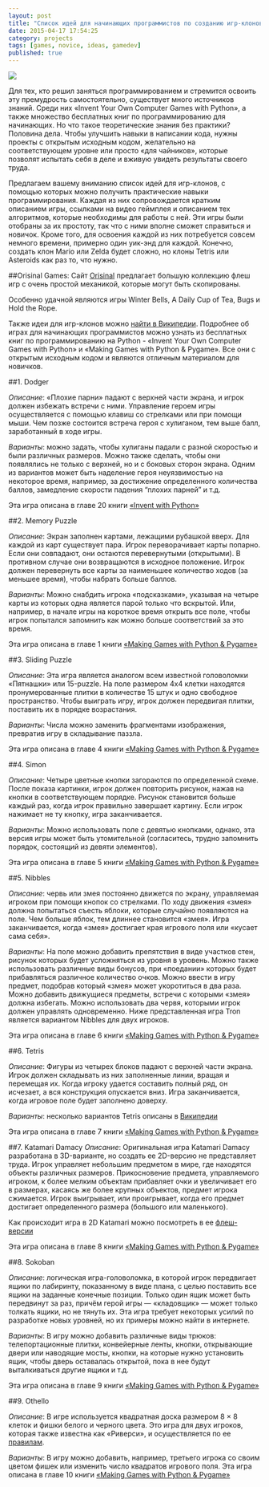 ```yaml
---
layout: post
title: "Список идей для начинающих программистов по созданию игр-клонов. Часть 1."
date: 2015-04-17 17:54:25
category: projects
tags: [games, novice, ideas, gamedev]
published: true
---
```

<img src="https://theasder.github.io/img/" class="img-responsive" /><br />

Для тех, кто решил заняться программированием и стремится освоить эту премудрость самостоятельно, существует много источников знаний. Среди них «Invent Your Own Computer Games with Python», а также множество бесплатных книг по программированию для начинающих. Но что такое теоретические знания без практики? Половина дела. Чтобы улучшить навыки в написании кода, нужны проекты с открытым исходным кодом, желательно на соответствующем уровне или просто «для чайников», которые позволят испытать себя в деле и вживую увидеть результаты своего труда.

Предлагаем вашему вниманию список идей для игр-клонов, с помощью которых можно получить практические навыки программирования. Каждая из них сопровождается кратким описанием игры, ссылками на видео геймплея и описанием тех алгоритмов, которые необходимы для работы с ней. Эти игры были отобраны за их простоту, так что с ними вполне сможет справиться и новичок. Кроме того, для освоения каждой из них потребуется совсем немного времени, примерно один уик-энд для каждой. Конечно, создать клон Mario или Zelda будет сложно, но клоны Tetris или Asteroids как раз то, что нужно.

##Orisinal Games:
Сайт [Orisinal](http://www.ferryhalim.com/orisinal/) предлагает большую коллекцию флеш игр с очень простой механикой, которые могут быть скопированы. 

Особенно удачной являются игры Winter Bells, A Daily Cup of Tea, Bugs и Hold the Rope.

Также идеи для игр-клонов можно [найти в Википедии](http://en.wikipedia.org/wiki/Video_game_clone#Notable_cloned_games).
Подробнее об играх для начинающих программистов можно узнать из бесплатных книг по программированию на Python - «Invent Your Own Computer Games with Python» и «Making Games with Python & Pygame». Все они с открытым исходным кодом и являются отличным материалом для новичков.


##1. Dodger

*Описание*: «Плохие парни» падают с верхней части экрана, и игрок должен избежать встречи с ними. Управление героем игры осуществляется с помощью клавиш со стрелками или при помощи мыши. Чем позже состоится встреча героя с хулиганом, тем выше балл, заработанный в ходе игры.

*Варианты*: можно задать, чтобы хулиганы падали с разной скоростью и были различных размеров. Можно также сделать, чтобы они появлялись не только с верхней, но и с боковых сторон экрана. Одним из вариантов может быть наделение героя неуязвимостью на некоторое время, например, за достижение определенного количества баллов, замедление скорости падения “плохих парней” и т.д.

Эта игра описана в главе 20 книги [«Invent with Python»](http://inventwithpython.com/chapter20.html)

##2. Memory Puzzle

*Описание*: Экран заполнен картами, лежащими рубашкой вверх. Для каждой из карт существует пара. Игрок переворачивает карты попарно. Если они совпадают, они остаются перевернутыми (открытыми). В противном случае они возвращаются в исходное положение. Игрок должен перевернуть все карты за наименьшее количество ходов (за меньшее время), чтобы набрать больше баллов.

*Варианты*: Можно снабдить игрока «подсказками», указывая на четыре карты из которых одна является парой только что вскрытой. Или, например, в начале игры на короткое время открыть все поле, чтобы игрок попытался запомнить как можно больше соответствий за это время.

Эта игра описана в главе 1 книги [«Making Games with Python & Pygame»](http://inventwithpython.com/pygame/chapter1.html)

##3. Sliding Puzzle

*Описание*: Эта игра является аналогом всем известной головоломки «Пятнашки» или 15-puzzle. На поле размером 4x4 клетки находятся пронумерованные плитки в количестве 15 штук и одно свободное пространство. Чтобы выиграть игру, игрок должен передвигая плитки, поставить их в порядке возрастания.

*Варианты*: Числа можно заменить фрагментами изображения, превратив игру в складывание паззла.

Эта игра описана в главе 4 книги [«Making Games with Python & Pygame»](http://inventwithpython.com/pygame/chapter4.html)

##4. Simon

*Описание*: Четыре цветные кнопки загораются по определенной схеме. После показа картинки, игрок должен повторить рисунок, нажав на кнопки в соответствующем порядке. Рисунок становится больше каждый раз, когда игрок правильно завершает картину. Если игрок нажимает не ту кнопку, игра заканчивается.

*Варианты*: Можно использовать поле с девятью кнопками, однако, эта версия игры может быть утомительной (согласитесь, трудно запомнить порядок, состоящий из девяти элементов).

Эта игра описана в главе 5 книги [«Making Games with Python & Pygame»](http://inventwithpython.com/pygame/chapter5.html)

##5. Nibbles

*Описание*: червь или змея постоянно движется по экрану, управляемая игроком при помощи кнопок со стрелками. По ходу движения «змея» должна попытаться съесть яблоки, которые случайно появляются на поле. Чем больше яблок, тем длиннее становится «змея». Игра заканчивается, когда «змея» достигает края игрового поля или «кусает сама себя».

*Варианты*: На поле можно добавить препятствия в виде участков стен, рисунок которых будет усложняться из уровня в уровень. Можно также использовать различные виды бонусов, при «поедании» которых будет прибавляться различное количество очков. Можно ввести в игру предмет, подобрав который «змея» может укоротиться в два раза. Можно добавить движущиеся предметы, встречи с которыми «змея» должна избегать. Можно использовать два червя, которыми игрок должен управлять одновременно. Ниже представленная игра Tron является вариантом Nibbles для двух игроков.

Эта игра описана в главе 6 книги [«Making Games with Python & Pygame»](http://inventwithpython.com/pygame/chapter6.html)

##6. Tetris

*Описание*: Фигуры из четырех блоков падают с верхней части экрана. Игрок должен складывать из них заполненные линии, вращая и перемещая их. Когда игроку удается составить полный ряд, он исчезает, а вся конструкция опускается вниз. Игра заканчивается, когда игровое поле будет заполнено доверху.

*Варианты*: несколько вариантов Tetris описаны в [Википедии](http://en.wikipedia.org/wiki/List_of_Tetris_variants)

Эта игра описана в главе 7 книги [«Making Games with Python & Pygame»](http://inventwithpython.com/pygame/chapter7.html)

##7. Katamari Damacy
*Описание*: Оригинальная игра Katamari Damacy разработана в 3D-варианте, но создать ее 2D-версию не представляет труда. Игрок управляет небольшим предметом в мире, где находятся объекты различных размеров. Прикосновение предмета, управляемого игроком, к более мелким объектам прибавляет очки и увеличивает его в размерах, касаясь же более крупных объектов, предмет игрока сжимается. Игрок выигрывает, или проигрывает, когда его предмет достигает определенного размера (большого или маленького).

Как происходит игра в 2D Katamari можно посмотреть в ее [флеш-версии](http://dagobah.net/flash/katamari.swf)

Эта игра описана в главе 8 книги [«Making Games with Python & Pygame»](http://inventwithpython.com/pygame/chapter8.html)

##8. Sokoban

*Описание*: логическая игра-головоломка, в которой игрок передвигает ящики по лабиринту, показанному в виде плана, с целью поставить все ящики на заданные конечные позиции. Только один ящик может быть передвинут за раз, причём герой игры — «кладовщик» — может только толкать ящики, но не тянуть их. Эта игра требует некоторых усилий по разработке новых уровней, но  их примеры можно найти в интернете.

*Варианты*: В игру можно добавить различные виды трюков: телепортационные плитки, конвейерные ленты, кнопки, открывающие двери или наводящие мосты, кнопки, на которые нужно установить ящик, чтобы дверь оставалась открытой, пока в нее будут выталкиваться другие ящики и т.д.

Эта игра описана в главе 9 книги [«Making Games with Python & Pygame»](http://inventwithpython.com/pygame/chapter9.html)


##9. Othello

*Описание*: В игре используется квадратная доска размером 8 × 8 клеток и фишки белого и черного цвета. Это игра для двух игроков, которая также известна как «Риверси», и осуществляется по ее [правилам](https://ru.wikipedia.org/wiki/%D0%A0%D0%B5%D0%B2%D0%B5%D1%80%D1%81%D0%B8).

*Варианты*: В игру можно добавить, например, третьего игрока со своим цветом фишек или изменить число квадратов игрового поля.
Эта игра описана в главе 10 книги [«Making Games with Python & Pygame»](http://inventwithpython.com/pygame/chapter10.html) 

